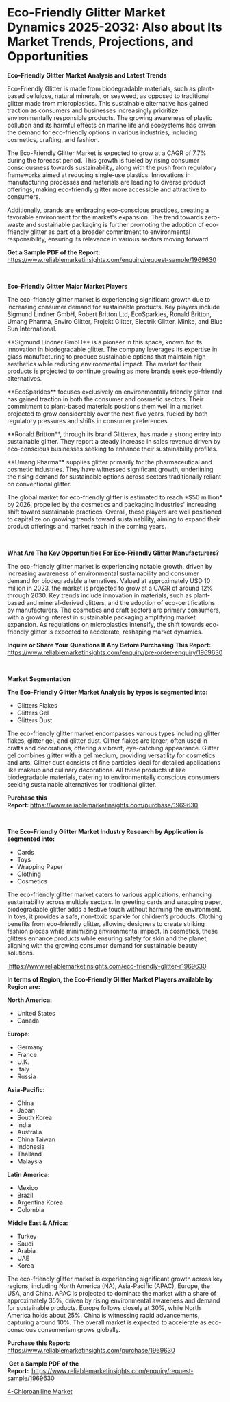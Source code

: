 <p><h1>Eco-Friendly Glitter Market Dynamics 2025-2032: Also about Its Market Trends, Projections, and Opportunities</h1></p><p><strong>Eco-Friendly Glitter Market Analysis and Latest Trends</strong></p>
<p><p>Eco-Friendly Glitter is made from biodegradable materials, such as plant-based cellulose, natural minerals, or seaweed, as opposed to traditional glitter made from microplastics. This sustainable alternative has gained traction as consumers and businesses increasingly prioritize environmentally responsible products. The growing awareness of plastic pollution and its harmful effects on marine life and ecosystems has driven the demand for eco-friendly options in various industries, including cosmetics, crafting, and fashion.</p><p>The Eco-Friendly Glitter Market is expected to grow at a CAGR of 7.7% during the forecast period. This growth is fueled by rising consumer consciousness towards sustainability, along with the push from regulatory frameworks aimed at reducing single-use plastics. Innovations in manufacturing processes and materials are leading to diverse product offerings, making eco-friendly glitter more accessible and attractive to consumers.</p><p>Additionally, brands are embracing eco-conscious practices, creating a favorable environment for the market's expansion. The trend towards zero-waste and sustainable packaging is further promoting the adoption of eco-friendly glitter as part of a broader commitment to environmental responsibility, ensuring its relevance in various sectors moving forward.</p></p>
<p><strong>Get a Sample PDF of the Report:&nbsp;</strong> <a href="https://www.reliablemarketinsights.com/enquiry/request-sample/1969630?utm_campaign=2112&utm_medium=2&utm_source=Github&utm_content=ia&utm_term=04022025&utm_id=eco-friendly-glitter">https://www.reliablemarketinsights.com/enquiry/request-sample/1969630</a></p>
<p>&nbsp;</p>
<p><strong>Eco-Friendly Glitter Major Market Players</strong></p>
<p><p>The eco-friendly glitter market is experiencing significant growth due to increasing consumer demand for sustainable products. Key players include Sigmund Lindner GmbH, Robert Britton Ltd, EcoSparkles, Ronald Britton, Umang Pharma, Enviro Glitter, Projekt Glitter, Electrik Glitter, Minke, and Blue Sun International.</p><p>**Sigmund Lindner GmbH** is a pioneer in this space, known for its innovation in biodegradable glitter. The company leverages its expertise in glass manufacturing to produce sustainable options that maintain high aesthetics while reducing environmental impact. The market for their products is projected to continue growing as more brands seek eco-friendly alternatives.</p><p>**EcoSparkles** focuses exclusively on environmentally friendly glitter and has gained traction in both the consumer and cosmetic sectors. Their commitment to plant-based materials positions them well in a market projected to grow considerably over the next five years, fueled by both regulatory pressures and shifts in consumer preferences.</p><p>**Ronald Britton**, through its brand Glitterex, has made a strong entry into sustainable glitter. They report a steady increase in sales revenue driven by eco-conscious businesses seeking to enhance their sustainability profiles.</p><p>**Umang Pharma** supplies glitter primarily for the pharmaceutical and cosmetic industries. They have witnessed significant growth, underlining the rising demand for sustainable options across sectors traditionally reliant on conventional glitter.</p><p>The global market for eco-friendly glitter is estimated to reach *$50 million* by 2026, propelled by the cosmetics and packaging industries' increasing shift toward sustainable practices. Overall, these players are well positioned to capitalize on growing trends toward sustainability, aiming to expand their product offerings and market reach in the coming years.</p></p>
<p>&nbsp;</p>
<p><strong>What Are The Key Opportunities For Eco-Friendly Glitter Manufacturers?</strong></p>
<p><p>The eco-friendly glitter market is experiencing notable growth, driven by increasing awareness of environmental sustainability and consumer demand for biodegradable alternatives. Valued at approximately USD 10 million in 2023, the market is projected to grow at a CAGR of around 12% through 2030. Key trends include innovation in materials, such as plant-based and mineral-derived glitters, and the adoption of eco-certifications by manufacturers. The cosmetics and craft sectors are primary consumers, with a growing interest in sustainable packaging amplifying market expansion. As regulations on microplastics intensify, the shift towards eco-friendly glitter is expected to accelerate, reshaping market dynamics.</p></p>
<p><strong>Inquire or Share Your Questions If Any Before Purchasing This Report:</strong> <a href="https://www.reliablemarketinsights.com/enquiry/pre-order-enquiry/1969630?utm_campaign=2112&utm_medium=2&utm_source=Github&utm_content=ia&utm_term=04022025&utm_id=eco-friendly-glitter">https://www.reliablemarketinsights.com/enquiry/pre-order-enquiry/1969630</a></p>
<p>&nbsp;</p>
<p><strong>Market Segmentation</strong></p>
<p><strong>The Eco-Friendly Glitter Market Analysis by types is segmented into:</strong></p>
<p><ul><li>Glitters Flakes</li><li>Glitters Gel</li><li>Glitters Dust</li></ul></p>
<p><p>The eco-friendly glitter market encompasses various types including glitter flakes, glitter gel, and glitter dust. Glitter flakes are larger, often used in crafts and decorations, offering a vibrant, eye-catching appearance. Glitter gel combines glitter with a gel medium, providing versatility for cosmetics and arts. Glitter dust consists of fine particles ideal for detailed applications like makeup and culinary decorations. All these products utilize biodegradable materials, catering to environmentally conscious consumers seeking sustainable alternatives for traditional glitter.</p></p>
<p><strong>Purchase this Report:&nbsp;</strong><a href="https://www.reliablemarketinsights.com/purchase/1969630?utm_campaign=2112&utm_medium=2&utm_source=Github&utm_content=ia&utm_term=04022025&utm_id=eco-friendly-glitter">https://www.reliablemarketinsights.com/purchase/1969630</a></p>
<p>&nbsp;</p>
<p><strong>The Eco-Friendly Glitter Market Industry Research by Application is segmented into:</strong></p>
<p><ul><li>Cards</li><li>Toys</li><li>Wrapping Paper</li><li>Clothing</li><li>Cosmetics</li></ul></p>
<p><p>The eco-friendly glitter market caters to various applications, enhancing sustainability across multiple sectors. In greeting cards and wrapping paper, biodegradable glitter adds a festive touch without harming the environment. In toys, it provides a safe, non-toxic sparkle for children’s products. Clothing benefits from eco-friendly glitter, allowing designers to create striking fashion pieces while minimizing environmental impact. In cosmetics, these glitters enhance products while ensuring safety for skin and the planet, aligning with the growing consumer demand for sustainable beauty solutions.</p></p>
<p><a href="https://www.reliablemarketinsights.com/eco-friendly-glitter-r1969630?utm_campaign=2112&utm_medium=2&utm_source=Github&utm_content=ia&utm_term=04022025&utm_id=eco-friendly-glitter">&nbsp;https://www.reliablemarketinsights.com/eco-friendly-glitter-r1969630</a></p>
<p><strong>In terms of Region, the Eco-Friendly Glitter Market Players available by Region are:</strong></p>
<p>
    <p> <strong> North America: </strong>
        <ul>
            <li>United States</li>
            <li>Canada</li>
        </ul>
        </p> 
    <p> <strong> Europe: </strong>
        <ul>
            <li>Germany</li>
            <li>France</li>
            <li>U.K.</li>
            <li>Italy</li>
            <li>Russia</li>
        </ul>
        </p> 
    <p> <strong> Asia-Pacific: </strong>
        <ul>
            <li>China</li>
            <li>Japan</li>
            <li>South Korea</li>
            <li>India</li>
            <li>Australia</li>
            <li>China Taiwan</li>
            <li>Indonesia</li>
            <li>Thailand</li>
            <li>Malaysia</li>
        </ul>
        </p> 
    <p> <strong> Latin America: </strong>
        <ul>
            <li>Mexico</li>
            <li>Brazil</li>
            <li>Argentina Korea</li>
            <li>Colombia</li>
        </ul>
        </p> 
    <p> <strong> Middle East & Africa: </strong>
        <ul>
            <li>Turkey</li>
            <li>Saudi</li>
            <li>Arabia</li>
            <li>UAE</li>
            <li>Korea</li>
        </ul>
    </p>
    </p>
<p><p>The eco-friendly glitter market is experiencing significant growth across key regions, including North America (NA), Asia-Pacific (APAC), Europe, the USA, and China. APAC is projected to dominate the market with a share of approximately 35%, driven by rising environmental awareness and demand for sustainable products. Europe follows closely at 30%, while North America holds about 25%. China is witnessing rapid advancements, capturing around 10%. The overall market is expected to accelerate as eco-conscious consumerism grows globally.</p></p>
<p><strong>Purchase this Report: </strong><a href="https://www.reliablemarketinsights.com/purchase/1969630?utm_campaign=2112&utm_medium=2&utm_source=Github&utm_content=ia&utm_term=04022025&utm_id=eco-friendly-glitter">https://www.reliablemarketinsights.com/purchase/1969630</a></p>
<p>&nbsp;<strong>Get a Sample PDF of the Report:&nbsp;&nbsp;</strong><a href="https://www.reliablemarketinsights.com/enquiry/request-sample/1969630?utm_campaign=2112&utm_medium=2&utm_source=Github&utm_content=ia&utm_term=04022025&utm_id=eco-friendly-glitter">https://www.reliablemarketinsights.com/enquiry/request-sample/1969630</a></p>
<p><strong></strong></p>
<p><p><a href="https://github.com/guneycigdem35/Market-Research-Report-List-5/blob/main/4-chloroaniline-market.md?utm_campaign=2112&utm_medium=2&utm_source=Github&utm_content=ia&utm_term=04022025&utm_id=eco-friendly-glitter">4-Chloroaniline Market</a></p></p>